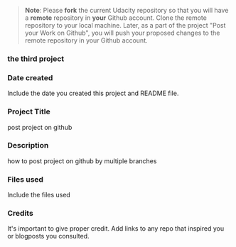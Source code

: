 >**Note**: Please **fork** the current Udacity repository so that you will have a **remote** repository in **your** Github account. Clone the remote repository to your local machine. Later, as a part of the project "Post your Work on Github", you will push your proposed changes to the remote repository in your Github account.
### the third project
### Date created
Include the date you created this project and README file.

### Project Title
post project on github

### Description
how to post project on github by multiple branches

### Files used
Include the files used

### Credits
It's important to give proper credit. Add links to any repo that inspired you or blogposts you consulted.

